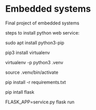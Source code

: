 # Embedded systems
Final project of embedded systems  

steps to install python web service: 

sudo apt install python3-pip

pip3 install virtualenv

virtualenv -p python3 .venv

source .venv/bin/activate

pip install -r requirements.txt

pip intall flask

FLASK_APP=service.py flask run
